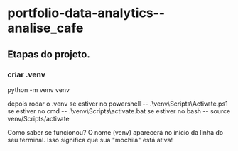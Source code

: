 # portfolio-data-analytics--analise_cafe

## Etapas do projeto. 

### criar .venv
python -m venv venv

depois rodar o .venv
    se estiver no powershell -- .\venv\Scripts\Activate.ps1
    se estiver no cmd -- .\venv\Scripts\activate.bat
    se estiver no bash -- source venv/Scripts/activate


Como saber se funcionou? O nome (venv) aparecerá no início da linha do seu terminal. Isso significa que sua "mochila" está ativa!